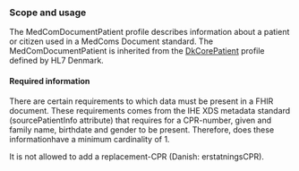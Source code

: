 ### Scope and usage 

The MedComDocumentPatient profile describes information about a patient or citizen used in a MedComs Document standard. 
The MedComDocumentPatient is inherited from the [DkCorePatient](https://hl7.dk/fhir/core/3.2.0/StructureDefinition-dk-core-patient.html) profile defined by HL7 Denmark. 

#### Required information

There are certain requirements to which data must be present in a FHIR document. These requirements comes from the IHE XDS metadata standard (sourcePatientInfo attribute) that requires for a CPR-number, given and family name, birthdate and gender to be present. Therefore, does these informationhave a minimum cardinality of 1. 

It is not allowed to add a replacement-CPR (Danish: erstatningsCPR).